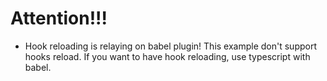 # Attention!!!
- Hook reloading is relaying on babel plugin! This example don't support hooks reload. If you want to have hook reloading, use typescript with babel.
